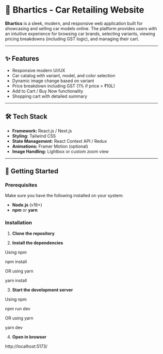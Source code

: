 # 🚗 Bhartics - Car Retailing Website

**Bhartics** is a sleek, modern, and responsive web application built for showcasing and selling car models online. The platform provides users with an intuitive experience for browsing car brands, selecting variants, viewing pricing breakdowns (including GST logic), and managing their cart.

---

## ✨ Features

- Responsive modern UI/UX
- Car catalog with variant, model, and color selection
- Dynamic image change based on variant
- Price breakdown including GST (1% if price > ₹10L)
- Add to Cart / Buy Now functionality
- Shopping cart with detailed summary

---

## 🛠 Tech Stack

- **Framework:** React.js / Next.js
- **Styling:** Tailwind CSS
- **State Management:** React Context API / Redux
- **Animations:** Framer Motion (optional)
- **Image Handling:** Lightbox or custom zoom view

---

## 🚀 Getting Started

### Prerequisites

Make sure you have the following installed on your system:

- **Node.js** (v16+)
- **npm** or **yarn**

### Installation

1. **Clone the repository**

2. **Install the dependencies**

 Using npm

npm install

 OR using yarn

yarn install

3. **Start the development server**

 Using npm

npm run dev

 OR using yarn

yarn dev

4. **Open in browser**

http://localhost:5173/
